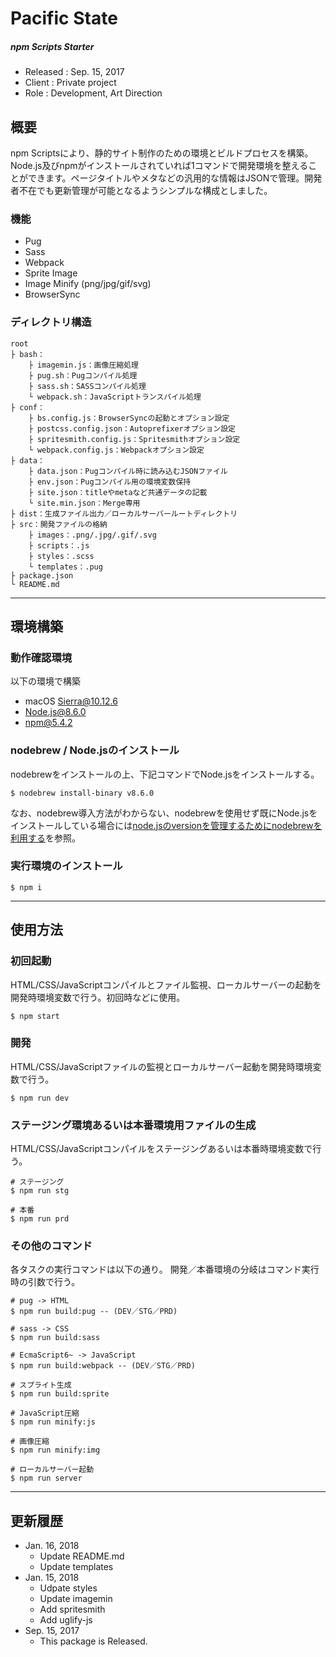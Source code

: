 # Pacific State
##### npm Scripts Starter

* Released : Sep. 15, 2017
* Client : Private project
* Role : Development, Art Direction



## 概要
npm Scriptsにより、静的サイト制作のための環境とビルドプロセスを構築。Node.js及びnpmがインストールされていれば1コマンドで開発環境を整えることができます。ページタイトルやメタなどの汎用的な情報はJSONで管理。開発者不在でも更新管理が可能となるようシンプルな構成としました。

### 機能
* Pug
* Sass
* Webpack
* Sprite Image
* Image Minify (png/jpg/gif/svg)
* BrowserSync

### ディレクトリ構造
```
root
├ bash：
	├ imagemin.js：画像圧縮処理
	├ pug.sh：Pugコンパイル処理
	├ sass.sh：SASSコンパイル処理
	└ webpack.sh：JavaScriptトランスパイル処理
├ conf：
	├ bs.config.js：BrowserSyncの起動とオプション設定
	├ postcss.config.json：Autoprefixerオプション設定
	├ spritesmith.config.js：Spritesmithオプション設定
	└ webpack.config.js：Webpackオプション設定
├ data：
	├ data.json：Pugコンパイル時に読み込むJSONファイル
	├ env.json：Pugコンパイル用の環境変数保持
	├ site.json：titleやmetaなど共通データの記載
	└ site.min.json：Merge専用
├ dist：生成ファイル出力／ローカルサーバールートディレクトリ
├ src：開発ファイルの格納
	├ images：.png/.jpg/.gif/.svg
	├ scripts：.js
	├ styles：.scss
	└ templates：.pug
├ package.json
└ README.md
```


---


## 環境構築
### 動作確認環境
以下の環境で構築
* macOS Sierra@10.12.6
* Node.js@8.6.0
* npm@5.4.2

### nodebrew / Node.jsのインストール
nodebrewをインストールの上、下記コマンドでNode.jsをインストールする。
```
$ nodebrew install-binary v8.6.0
```
なお、nodebrew導入方法がわからない、nodebrewを使用せず既にNode.jsをインストールしている場合には[node.jsのversionを管理するためにnodebrewを利用する](http://qiita.com/sinmetal/items/154e81823f386279b33c)を参照。

### 実行環境のインストール
```
$ npm i
```


---


## 使用方法
### 初回起動
HTML/CSS/JavaScriptコンパイルとファイル監視、ローカルサーバーの起動を開発時環境変数で行う。初回時などに使用。
```
$ npm start
```

### 開発
HTML/CSS/JavaScriptファイルの監視とローカルサーバー起動を開発時環境変数で行う。
```
$ npm run dev
```

### ステージング環境あるいは本番環境用ファイルの生成
HTML/CSS/JavaScriptコンパイルをステージングあるいは本番時環境変数で行う。
```
# ステージング
$ npm run stg

# 本番
$ npm run prd
```

### その他のコマンド
各タスクの実行コマンドは以下の通り。
開発／本番環境の分岐はコマンド実行時の引数で行う。
```
# pug -> HTML
$ npm run build:pug -- (DEV／STG／PRD)

# sass -> CSS
$ npm run build:sass

# EcmaScript6~ -> JavaScript
$ npm run build:webpack -- (DEV／STG／PRD)

# スプライト生成
$ npm run build:sprite

# JavaScript圧縮
$ npm run minify:js

# 画像圧縮
$ npm run minify:img

# ローカルサーバー起動
$ npm run server
```


---


## 更新履歴
* Jan. 16, 2018
	* Update README.md
	* Update templates
* Jan. 15, 2018
	* Udpate styles
	* Update imagemin
	* Add spritesmith
	* Add uglify-js
* Sep. 15, 2017
	* This package is Released.
